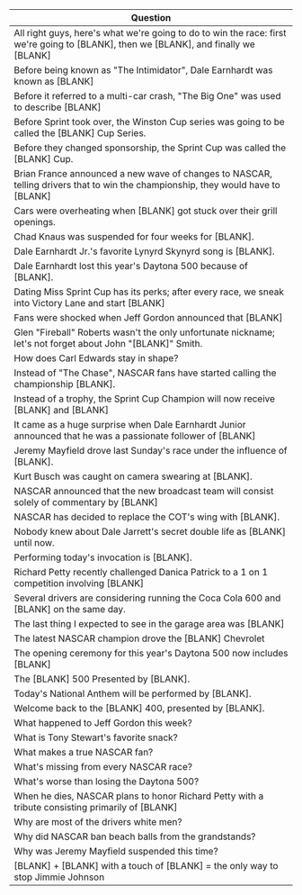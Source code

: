 Question |
--- |
All right guys, here's what we're going to do to win the race: first we're going to [BLANK], then we [BLANK], and finally we [BLANK] |
Before being known as "The Intimidator", Dale Earnhardt was known as [BLANK] |
Before it referred to a multi-car crash, "The Big One" was used to describe [BLANK] |
Before Sprint took over, the Winston Cup series was going to be called the [BLANK] Cup Series. |
Before they changed sponsorship, the Sprint Cup was called the [BLANK] Cup. |
Brian France announced a new wave of changes to NASCAR, telling drivers that to win the championship, they would have to [BLANK] |
Cars were overheating when [BLANK] got stuck over their grill openings. |
Chad Knaus was suspended for four weeks for [BLANK]. |
Dale Earnhardt Jr.'s favorite Lynyrd Skynyrd song is [BLANK]. |
Dale Earnhardt lost this year's Daytona 500 because of [BLANK]. |
Dating Miss Sprint Cup has its perks; after every race, we sneak into Victory Lane and start [BLANK] |
Fans were shocked when Jeff Gordon announced that [BLANK] |
Glen "Fireball" Roberts wasn't the only unfortunate nickname; let's not forget about John "[BLANK]" Smith. |
How does Carl Edwards stay in shape? |
Instead of "The Chase", NASCAR fans have started calling the championship [BLANK]. |
Instead of a trophy, the Sprint Cup Champion will now receive [BLANK] and [BLANK] |
It came as a huge surprise when Dale Earnhardt Junior announced that he was a passionate follower of [BLANK] |
Jeremy Mayfield drove last Sunday's race under the influence of [BLANK]. |
Kurt Busch was caught on camera swearing at [BLANK]. |
NASCAR announced that the new broadcast team will consist solely of commentary by [BLANK] |
NASCAR has decided to replace the COT's wing with [BLANK]. |
Nobody knew about Dale Jarrett's secret double life as [BLANK] until now. |
Performing today's invocation is [BLANK]. |
Richard Petty recently challenged Danica Patrick to a 1 on 1 competition involving [BLANK] |
Several drivers are considering running the Coca Cola 600 and [BLANK] on the same day. |
The last thing I expected to see in the garage area was [BLANK] |
The latest NASCAR champion drove the [BLANK] Chevrolet |
The opening ceremony for this year's Daytona 500 now includes [BLANK] |
The [BLANK] 500 Presented by [BLANK]. |
Today's National Anthem will be performed by [BLANK]. |
Welcome back to the [BLANK] 400, presented by [BLANK]. |
What happened to Jeff Gordon this week? |
What is Tony Stewart's favorite snack? |
What makes a true NASCAR fan? |
What's missing from every NASCAR race? |
What's worse than losing the Daytona 500? |
When he dies, NASCAR plans to honor Richard Petty with a tribute consisting primarily of [BLANK] |
Why are most of the drivers white men? |
Why did NASCAR ban beach balls from the grandstands? |
Why was Jeremy Mayfield suspended this time? |
[BLANK] + [BLANK] with a touch of [BLANK] = the only way to stop Jimmie Johnson |
